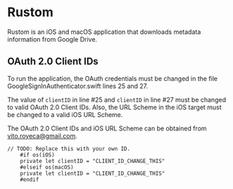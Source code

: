 # Rustom

Rustom is an iOS and macOS application that downloads metadata information from Google Drive.

## OAuth 2.0 Client IDs

To run the application, the OAuth credentials must be changed in the file GoogleSignInAuthenticator.swift lines 25 and 27.

The value of `clientID` in line #25 and `clientID` in line #27 must be changed to valid OAuth 2.0 Client IDs. Also, the URL Scheme in the iOS target must be changed to a valid iOS URL Scheme. 

The OAuth 2.0 Client IDs and iOS URL Scheme can be obtained from vito.royeca@gmail.com.

```
// TODO: Replace this with your own ID.
    #if os(iOS)
    private let clientID = "CLIENT_ID_CHANGE_THIS"
    #elseif os(macOS)
    private let clientID = "CLIENT_ID_CHANGE_THIS"
    #endif
```       
